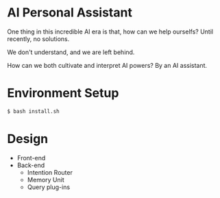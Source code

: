 # AI Personal Assistant

One thing in this incredible AI era is that, how can we help ourselfs? Until recently, no solutions.

We don't understand, and we are left behind.

How can we both cultivate and interpret AI powers? By an AI assistant.

# Environment Setup

```bash
$ bash install.sh
```

# Design

- Front-end
- Back-end
  - Intention Router
  - Memory Unit
  - Query plug-ins
